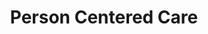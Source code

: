 --- 
layout: module
title: Person Centered Care
permalink: "/modules/person-centered-care/"
background: personcenteredcare.jpeg

objectives:
  - objective: Learners will analyze the components of primary health care, and beliefs / values of community health nurses.
    application: Works collaboratively with clients/caregivers and interdisciplinary team to holistically assess / plan / monitor a wide variety of health challenges in the home/community setting under a “Home is Best” philosophy

  - objective: Learners will analyze the use of self-management strategies for change and support with clients
    application: Ask questions from a motivational interviewing perspective
    
  - objective: Learners will apply reflective practive to foster nurse/client relationships
    application: Examines own values/beliefs related to quality of life and client autonomy in home/community settings

  - objective: Analyze the use of co-created care plans for nurses and clients
    application: Develops mutually agreed upon care plans with associated interventions that are clients specific and individualized.

cases:
  - name: May
    image: MargaretPortrait2.jpeg
    url: may
  - name: Franny
    image: FrannyPortrait.jpeg
    url: franny
  - name: Luigi
    image: LuigiPortrait.jpeg
    url: luigi
  - name: Agit
    image: AjitPortrait.jpeg
    url: agit

more:
  - title: Holistic Care
    image: pcc/HolisticCare2.jpg
    url: holistic
  - title: Care of Older Adults
    image: pcc/CareoftheOlderAdult.jpg
    url: older-adult
  - title: Chronic Conditions
    image: pcc/ManagingChronicConditions.jpg
    url: chronic
  - title: Med Management
    image: pcc/CarePlanning.jpg
    url: care
  - title: Deliverables
    image: pcc/Deliverable.jpg
    url: deliverables
---